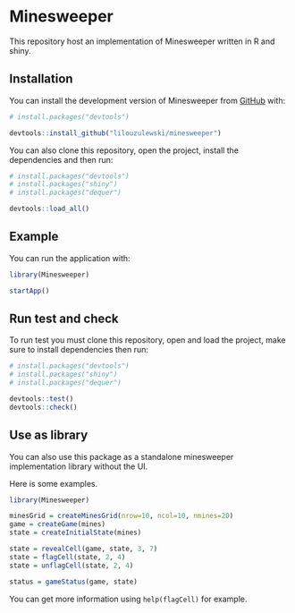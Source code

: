 
# Minesweeper

<!-- badges: start -->
<!-- badges: end -->

This repository host an implementation of Minesweeper written in R and shiny.

## Installation

You can install the development version of Minesweeper from [GitHub](https://github.com/) with:

``` r
# install.packages("devtools")

devtools::install_github("lilouzulewski/minesweeper")
```

You can also clone this repository, open the project, install the dependencies and then run:

``` r
# install.packages("devtools")
# install.packages("shiny")
# install.packages("dequer")

devtools::load_all()
```

## Example

You can run the application with:

``` r
library(Minesweeper)

startApp()
```

## Run test and check

To run test you must clone this repository, open and load the project, make sure to install dependencies then run:

``` r
# install.packages("devtools")
# install.packages("shiny")
# install.packages("dequer")

devtools::test()
devtools::check()
```

## Use as library

You can also use this package as a standalone minesweeper implementation library without the UI.

Here is some examples.

``` r
library(Minesweeper)

minesGrid = createMinesGrid(nrow=10, ncol=10, nmines=20)
game = createGame(mines)
state = createInitialState(mines)

state = revealCell(game, state, 3, 7)
state = flagCell(state, 2, 4)
state = unflagCell(state, 2, 4)

status = gameStatus(game, state)
```

You can get more information using `help(flagCell)` for example.
